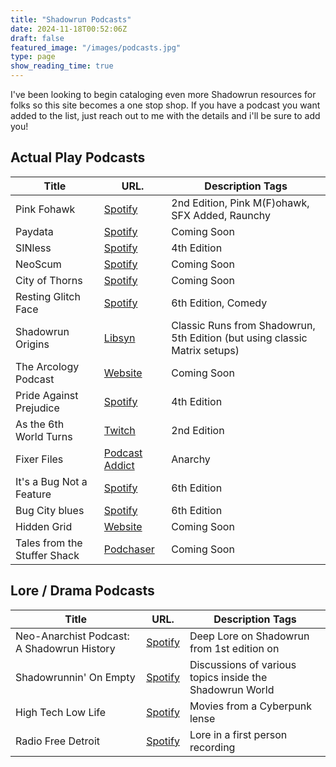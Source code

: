 ```yaml
---
title: "Shadowrun Podcasts"
date: 2024-11-18T00:52:06Z
draft: false
featured_image: "/images/podcasts.jpg"
type: page
show_reading_time: true
---
```


I've been looking to begin cataloging even more Shadowrun resources for folks so this site becomes a one stop shop. If you have a podcast you want added to the list, just reach out to me with the details and i'll be sure to add you!

## Actual Play Podcasts
|Title  |    URL.   | Description Tags |
|-------|-----------|------------------|
|Pink Fohawk| [Spotify](https://open.spotify.com/show/5fKd0STUvxIlaqOdPu7ejE?si=c4KpSHdiQOWv_BzbhiHbOw&nd=1&dlsi=25377d69d23e4700) | 2nd Edition, Pink M(F)ohawk, SFX Added, Raunchy|
|Paydata|[Spotify](https://open.spotify.com/show/1ov7zkHT5Du3jAafEGvEbw?si=256b78e507b54d2c)|Coming Soon|
|SINless|[Spotify](https://open.spotify.com/show/7A1SkBE7i56Wj8WA32HtaM?si=aa0f2120c69f484a)|4th Edition|
|NeoScum|[Spotify](https://open.spotify.com/show/79CetiQXqJu6qw06SwUzzs)|Coming Soon|
|City of Thorns|[Spotify](https://open.spotify.com/show/0lXcWyK67V4nij4Hr20bBV)|Coming Soon|
|Resting Glitch Face|[Spotify](https://open.spotify.com/show/1ijwk9DT8ulqO8RVyrawhN)|6th Edition, Comedy|
|Shadowrun Origins|[Libsyn](https://shadowrunorigins.libsyn.com/)|Classic Runs from Shadowrun, 5th Edition (but using classic Matrix setups) |
|The Arcology Podcast|[Website](https://arcologypodcast.com/)|Coming Soon|
|Pride Against Prejudice|[Spotify](https://creators.spotify.com/pod/show/prideagainstprejudicesr)|4th Edition|
|As the 6th World Turns|[Twitch](https://www.twitch.tv/asthe6thworldturns)|2nd Edition|
|Fixer Files|[Podcast Addict](https://podcastaddict.com/podcast/the-fixer-files/5172387)|Anarchy|
|It's a Bug Not a Feature|[Spotify](https://open.spotify.com/show/3VwoiQRPpYknlBwyF8jpFv)|6th Edition|
|Bug City blues|[Spotify](https://open.spotify.com/show/1x23ClaSIoKIPz19TXtMF2)|6th Edition|
|Hidden Grid|[Website](https://www.hiddengrid.com/)|Coming Soon|
|Tales from the Stuffer Shack|[Podchaser](https://www.podchaser.com/podcasts/tales-from-the-stuffer-shack-122560)|Coming Soon|

## Lore / Drama Podcasts
|Title  |    URL.   | Description Tags |
|-------|-----------|------------------|
|Neo-Anarchist Podcast: A Shadowrun History|[Spotify](https://open.spotify.com/show/6yzHaU7BMMYyPe3eOt6gdc)|Deep Lore on Shadowrun from 1st edition on|
|Shadowrunnin' On Empty|[Spotify](https://open.spotify.com/show/3DOh5tNDjfsYj64D59o5oo)|Discussions of various topics inside the Shadowrun World|
|High Tech Low Life|[Spotify](https://open.spotify.com/show/2JhnB9fMfSvTYrtREEoCi2?si=97877c70e06a4441)|Movies from a Cyberpunk lense|
|Radio Free Detroit|[Spotify](https://open.spotify.com/show/69d0F0UByyUPPwBDjbM2vv)|Lore in a first person recording|